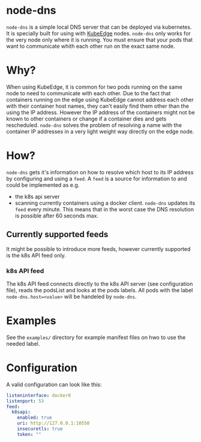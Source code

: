 # node-dns

`node-dns` is a simple local DNS server that can be deployed via kubernetes. It is specially built for using with [KubeEdge](github.com/kubeedge/kubeedge) nodes.
`node-dns` only works for the very node only where it is running. You must ensure that your pods that want to communicate whith each other run on the exact same node. 

# Why?

When using KubeEdge, it is common for two pods running on the same node to need to communicate with each other.
Due to the fact that containers running on the edge using KubeEdge cannot address each other with their container host names, they can't easily find them other than the using the IP address. However the IP address of the containers might not be known to other containers or change if a container dies and gets rescheduled. `node-dns` solves the problem of resolving a name with the container IP addresses in a very light weight way directly on the edge node.

# How?

`node-dns` gets it's information on how to resolve which host to its IP address by configuring and using a `feed`. 
A `feed` is a source for information to and could be implemented as e.g. 
* the k8s api server
* scanning currently containers using a docker client.
`node-dns` updates its `feed` every minute. This means that in the worst case the DNS resolution is possible after 60 seconds max.

## Currently supported feeds

It might be possible to introduce more feeds, however currently supported is the k8s API feed only.

### k8s API feed
The k8s API feed connects directly to the k8s API server (see configuration file), reads the podsList and looks at the pods labels. All pods with the label `node-dns.host=<value>` will be handeled by `node-dns`. 

# Examples
See the `examples/` directory for example manifest files on hwo to use the needed label.

# Configuration

A valid configuration can look like this:
```yaml
listeninterface: docker0
listenport: 53
feed:
  k8sapi:
    enabled: true
    uri: http://127.0.0.1:10550
    insecuretls: true
    token: ""
```